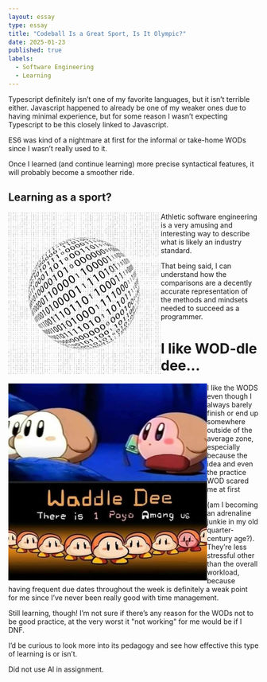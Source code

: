 ```yaml
---
layout: essay
type: essay
title: "Codeball Is a Great Sport, Is It Olympic?"
date: 2025-01-23
published: true
labels:
  - Software Engineering
  - Learning
---
```


Typescript definitely isn’t one of my favorite languages, but it isn’t terrible either. Javascript happened to already be one of my weaker ones due to having minimal experience, but for some reason I wasn’t expecting Typescript to be this closely linked to Javascript.  

ES6 was kind of a nightmare at first for the informal or take-home WODs since I wasn’t really used to it.  

Once I learned (and continue learning) more precise syntactical features, it will probably become a smoother ride.  

## Learning as a sport?  

<img width="307px" height="325px" class="rounded float-start pe-4" src="../img/codeball.jpg" align="left">  

Athletic software engineering is a very amusing and interesting way to describe what is likely an industry standard.  

That being said, I can understand how the comparisons are a decently accurate representation of the methods and mindsets needed to succeed as a programmer.  

# I like WOD-dle dee...  

<img width="400px" class="rounded float-start pe-4" src="../img/waddle.jpg" align="left">  

I like the WODS even though I always barely finish or end up somewhere outside of the average zone, especially because the idea and even the practice WOD scared me at first  

(am I becoming an adrenaline junkie in my old quarter-century age?). They’re less stressful other than the overall workload, because having frequent due dates throughout the week is definitely a weak point for me since I’ve never been really good with time management.  

Still learning, though! I’m not sure if there’s any reason for the WODs not to be good practice, at the very worst it "not working" for me would be if I DNF.  

I’d be curious to look more into its pedagogy and see how effective this type of learning is or isn’t.  

Did not use AI in assignment.
